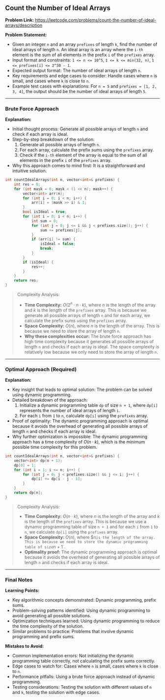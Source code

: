 ## Count the Number of Ideal Arrays
**Problem Link:** https://leetcode.com/problems/count-the-number-of-ideal-arrays/description

**Problem Statement:**
- Given an integer `n` and an array `prefixes` of length `k`, find the number of ideal arrays of length `n`. An ideal array is an array where the `i-th` element is the sum of all elements in the prefix `i` of the `prefixes` array.
- Input format and constraints: `1 <= n <= 10^5`, `1 <= k <= min(32, n)`, `1 <= prefixes[i] <= 2^30 - 1`.
- Expected output format: The number of ideal arrays of length `n`.
- Key requirements and edge cases to consider: Handle cases where `n` is small, and cases where `k` is close to `n`.
- Example test cases with explanations: For `n = 5` and `prefixes = [1, 2, 3, 4]`, the output should be the number of ideal arrays of length `5`.

---

### Brute Force Approach

**Explanation:**
- Initial thought process: Generate all possible arrays of length `n` and check if each array is ideal.
- Step-by-step breakdown of the solution:
  1. Generate all possible arrays of length `n`.
  2. For each array, calculate the prefix sums using the `prefixes` array.
  3. Check if the `i-th` element of the array is equal to the sum of all elements in the prefix `i` of the `prefixes` array.
- Why this approach comes to mind first: It is a straightforward and intuitive solution.

```cpp
int countIdealArrays(int n, vector<int>& prefixes) {
    int res = 0;
    for (int mask = 0; mask < (1 << n); mask++) {
        vector<int> arr(n);
        for (int i = 0; i < n; i++) {
            arr[i] = (mask >> i) & 1;
        }
        bool isIdeal = true;
        for (int i = 0; i < n; i++) {
            int sum = 0;
            for (int j = 0; j <= i && j < prefixes.size(); j++) {
                sum += prefixes[j];
            }
            if (arr[i] != sum) {
                isIdeal = false;
                break;
            }
        }
        if (isIdeal) {
            res++;
        }
    }
    return res;
}
```

> Complexity Analysis:
> - **Time Complexity:** $O(2^n \cdot n \cdot k)$, where $n$ is the length of the array and $k$ is the length of the `prefixes` array. This is because we generate all possible arrays of length `n` and for each array, we calculate the prefix sums using the `prefixes` array.
> - **Space Complexity:** $O(n)$, where $n$ is the length of the array. This is because we need to store the array of length `n`.
> - **Why these complexities occur:** The brute force approach has high time complexity because it generates all possible arrays of length `n` and checks if each array is ideal. The space complexity is relatively low because we only need to store the array of length `n`.

---

### Optimal Approach (Required)

**Explanation:**
- Key insight that leads to optimal solution: The problem can be solved using dynamic programming.
- Detailed breakdown of the approach:
  1. Initialize a dynamic programming table `dp` of size `n + 1`, where `dp[i]` represents the number of ideal arrays of length `i`.
  2. For each `i` from `1` to `n`, calculate `dp[i]` using the `prefixes` array.
- Proof of optimality: The dynamic programming approach is optimal because it avoids the overhead of generating all possible arrays of length `n` and checks if each array is ideal.
- Why further optimization is impossible: The dynamic programming approach has a time complexity of $O(n \cdot k)$, which is the minimum possible time complexity for this problem.

```cpp
int countIdealArrays(int n, vector<int>& prefixes) {
    vector<int> dp(n + 1);
    dp[0] = 1;
    for (int i = 1; i <= n; i++) {
        for (int j = 0; j < prefixes.size() && j <= i; j++) {
            dp[i] += dp[i - j - 1];
        }
    }
    return dp[n];
}
```

> Complexity Analysis:
> - **Time Complexity:** $O(n \cdot k)$, where $n$ is the length of the array and $k$ is the length of the `prefixes` array. This is because we use a dynamic programming table of size `n + 1` and for each `i` from `1` to `n`, we calculate `dp[i]` using the `prefixes` array.
> - **Space Complexity:** $O(n)$, where $n` is the length of the array. This is because we need to store the dynamic programming table of size `n + 1`.
> - **Optimality proof:** The dynamic programming approach is optimal because it avoids the overhead of generating all possible arrays of length `n` and checks if each array is ideal.

---

### Final Notes

**Learning Points:**
- Key algorithmic concepts demonstrated: Dynamic programming, prefix sums.
- Problem-solving patterns identified: Using dynamic programming to avoid generating all possible solutions.
- Optimization techniques learned: Using dynamic programming to reduce the time complexity of the solution.
- Similar problems to practice: Problems that involve dynamic programming and prefix sums.

**Mistakes to Avoid:**
- Common implementation errors: Not initializing the dynamic programming table correctly, not calculating the prefix sums correctly.
- Edge cases to watch for: Cases where `n` is small, cases where `k` is close to `n`.
- Performance pitfalls: Using a brute force approach instead of dynamic programming.
- Testing considerations: Testing the solution with different values of `n` and `k`, testing the solution with edge cases.